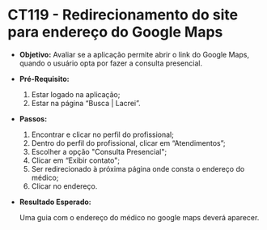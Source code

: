 # CT119 - Redirecionamento do site para endereço do Google Maps

- **Objetivo:** Avaliar se a aplicação permite abrir o link do Google Maps, quando o usuário opta por fazer a consulta presencial.

- **Pré-Requisito:**
    1. Estar logado na aplicação;
    2. Estar na página “Busca | Lacrei”.

- **Passos:**
    1. Encontrar e clicar no perfil do profissional;
    2. Dentro do perfil do profissional, clicar em “Atendimentos”;
    3. Escolher a opção "Consulta Presencial";
    4. Clicar em “Exibir contato";
    5. Ser redirecionado à próxima página onde consta o endereço do médico;
    6. Clicar no endereço.

- **Resultado Esperado:**
    
    Uma guia com o endereço do médico no google maps deverá aparecer.